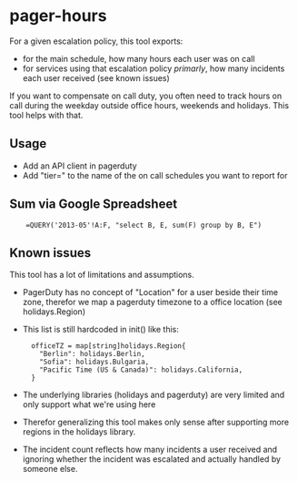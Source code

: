 pager-hours
===========

For a given escalation policy, this tool exports:
- for the main schedule, how many hours each user was on call
- for services using that escalation policy _primarly_, how many incidents each user received (see known issues)


If you want to compensate on call duty, you often need to track hours on call during the weekday outside office hours, weekends and holidays.
This tool helps with that.
 

## Usage

- Add an API client in pagerduty
- Add "tier=<Num>" to the name of the on call schedules you want to report for

## Sum via Google Spreadsheet

        =QUERY('2013-05'!A:F, "select B, E, sum(F) group by B, E")

## Known issues
This tool has a lot of limitations and assumptions.
- PagerDuty has no concept of "Location" for a user beside their time zone, therefor we map a pagerduty timezone to a office location (see holidays.Region)
- This list is still hardcoded in init() like this:


        officeTZ = map[string]holidays.Region{
          "Berlin": holidays.Berlin,
          "Sofia": holidays.Bulgaria,
          "Pacific Time (US & Canada)": holidays.California,
        }


- The underlying libraries (holidays and pagerduty) are very limited and only support what we're using here
- Therefor generalizing this tool makes only sense after supporting more regions in the holidays library.
- The incident count reflects how many incidents a user received and ignoring whether the incident was escalated and actually handled by someone else.
